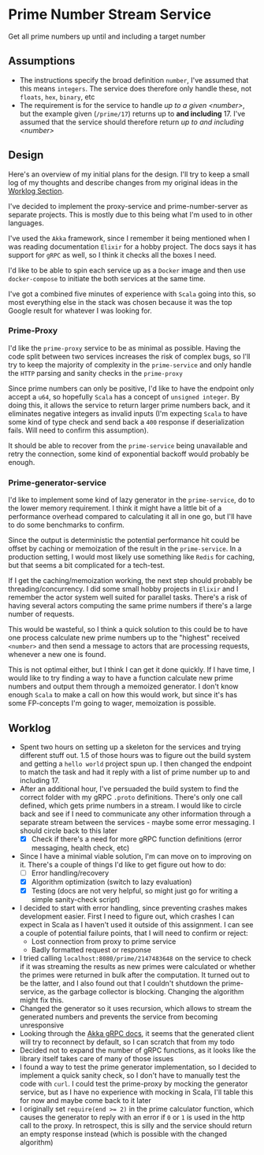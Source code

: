 # Prime Number Stream Service

Get all prime numbers up until and including a target number

## Assumptions

- The instructions specify the broad definition `number`, I've assumed that this means `integers`. The service does therefore only handle these, not `floats`, `hex`, `binary`, etc
- The requirement is for the service to handle *up to a given \<number\>*, but the example given (`/prime/17`) returns up to **and including** 17. I've assumed that the service should therefore return *up to and including \<number\>*

## Design

Here's an overview of my initial plans for the design. I'll try to keep a small log of my thoughts and describe changes from my original ideas in the [Worklog Section](#Worklog).

I've decided to implement the proxy-service and prime-number-server as separate projects. This is mostly due to this being what I'm used to in other languages.

I've used the `Akka` framework, since I remember it being mentioned when I was reading documentation `Elixir` for a hobby project. The docs says it has support for `gRPC` as well, so I think it checks all the boxes I need.

I'd like to be able to spin each service up as a `Docker` image and then use `docker-compose` to initiate the both services at the same time.

I've got a combined five minutes of experience with `Scala` going into this, so most everything else in the stack was chosen because it was the top Google result for whatever I was looking for.

### Prime-Proxy

I'd like the `prime-proxy` service to be as minimal as possible. Having the code split between two services increases the risk of complex bugs, so I'll try to keep the majority of complexity in the `prime-service` and only handle the `HTTP` parsing and sanity checks in the `prime-proxy`

Since prime numbers can only be positive, I'd like to have the endpoint only accept a `u64`, so hopefully `Scala` has a concept of `unsigned integer`. By doing this, it allows the service to return larger prime numbers back, and it eliminates negative integers as invalid inputs (I'm expecting `Scala` to have some kind of type check and send back a `400` response if deserialization fails. Will need to confirm this assumption).

It should be able to recover from the `prime-service` being unavailable and retry the connection, some kind of exponential backoff would probably be enough.

### Prime-generator-service

I'd like to implement some kind of lazy generator in the `prime-service`, do to the lower memory requirement. I think it might have a little bit of a performance overhead compared to calculating it all in one go, but I'll have to do some benchmarks to confirm.

Since the output is deterministic the potential performance hit could be offset by caching or memoization of the result in the `prime-service`. In a production setting, I would most likely use something like `Redis` for caching, but that seems a bit complicated for a tech-test.

If I get the caching/memoization working, the next step should probably be threading/concurrency. I did some small hobby projects in `Elixir` and I remember the actor system well suited for parallel tasks. There's a risk of having several actors computing the same prime numbers if there's a large number of requests.

This would be wasteful, so I think a quick solution to this could be to have one process calculate new prime numbers up to the "highest" received `<number>` and then send a message to actors that are processing requests, whenever a new one is found.

This is not optimal either, but I think I can get it done quickly. If I have time, I would like to try finding a way to have a function calculate new prime numbers and output them through a memoized generator. I don't know enough `Scala` to make a call on how this would work, but since it's has some FP-concepts I'm going to wager, memoization is possible.

## Worklog

- Spent two hours on setting up a skeleton for the services and trying different stuff out. 1.5 of those hours was to figure out the build system and getting a `hello world` project spun up. I then changed the endpoint to match the task and had it reply with a list of prime number up to and including 17.
- After an additional hour, I've persuaded the build system to find the correct folder with my gRPC `.proto` definitions. There's only one call defined, which gets prime numbers in a stream. I would like to circle back and see if I need to communicate any other information through a separate stream between the services - maybe some error messaging. I should circle back to this later
  - [x] Check if there's a need for more gRPC function definitions (error messaging, health check, etc)
- Since I have a minimal viable solution, I'm can move on to improving on it. There's a couple of things I'd like to get figure out how to do:
  - [ ] Error handling/recovery
  - [x] Algorithm optimization (switch to lazy evaluation)
  - [x] Testing (docs are not very helpful, so might just go for writing a simple sanity-check script)
- I decided to start with error handling, since preventing crashes makes development easier. First I need to figure out, which crashes I can expect in Scala as I haven't used it outside of this assignment. I can see a couple of potential failure points, that I will need to confirm or reject:
  - Lost connection from proxy to prime service
  - Badly formatted request or response
- I tried calling `localhost:8080/prime/2147483648` on the service to check if it was streaming the results as new primes were calculated or whether the primes were returned in bulk after the computation. It turned out to be the latter, and I also found out that I couldn't shutdown the prime-service, as the garbage collector is blocking. Changing the algorithm might fix this.
- Changed the generator so it uses recursion, which allows to stream the generated numbers and prevents the service from becoming unresponsive
- Looking through the [Akka gRPC docs](https://doc.akka.io/docs/akka-grpc/current/client/details.html), it seems that the generated client will try to reconnect by default, so I can scratch that from my todo
- Decided not to expand the number of gRPC functions, as it looks like the library itself takes care of many of those issues
- I found a way to test the prime generator implementation, so I decided to implement a quick sanity check, so I don't have to manually test the code with `curl`. I could test the prime-proxy by mocking the generator service, but as I have no experience with mocking in Scala, I'll table this for now and maybe come back to it later
- I originally set `require(end >= 2)` in the prime calculator function, which causes the generator to reply with an error if `0` or `1` is used in the http call to the proxy. In retrospect, this is silly and the service should return an empty response instead (which is possible with the changed algorithm)
